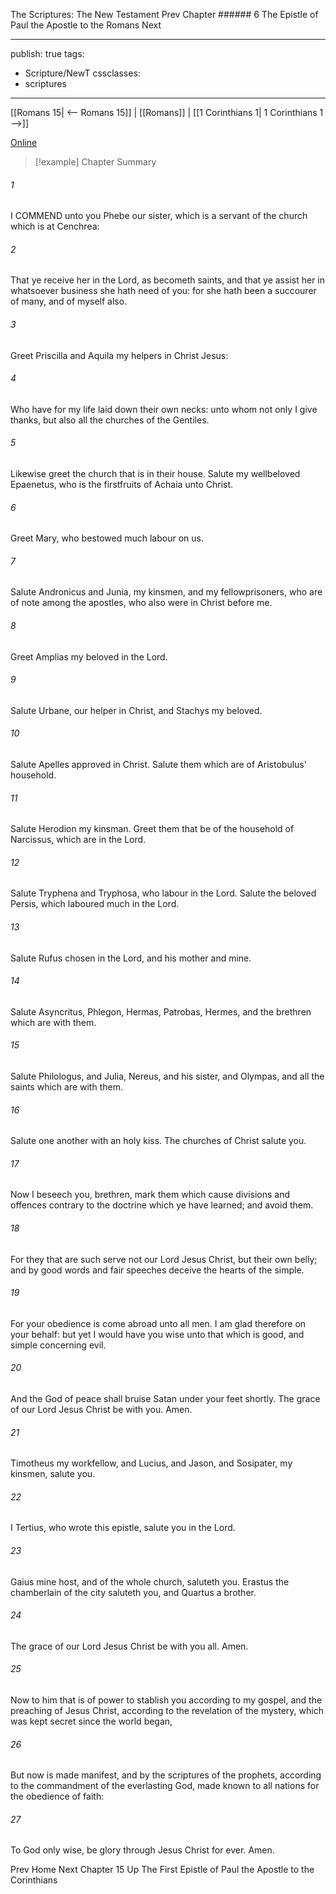 The Scriptures: The New Testament
Prev
Chapter ###### 6
The Epistle of Paul the Apostle to the Romans
Next

---
publish: true
tags:
  - Scripture/NewT
cssclasses:
  - scriptures
---
[[Romans 15| <-- Romans 15]] | [[Romans]] | [[1 Corinthians 1| 1 Corinthians 1 -->]]

[Online](https://churchofjesuschrist.org/study/scriptures/nt/rom/16?lang=eng)

>[!example] Chapter Summary
>
###### 1
I COMMEND unto you Phebe our sister, which is a servant of the church which is at Cenchrea:
###### 2
That ye receive her in the Lord, as becometh saints, and that ye assist her in whatsoever business she hath need of you: for she hath been a succourer of many, and of myself also.
###### 3
Greet Priscilla and Aquila my helpers in Christ Jesus:
###### 4
Who have for my life laid down their own necks: unto whom not only I give thanks, but also all the churches of the Gentiles.
###### 5
Likewise greet the church that is in their house. Salute my wellbeloved Epaenetus, who is the firstfruits of Achaia unto Christ.
###### 6
Greet Mary, who bestowed much labour on us.
###### 7
Salute Andronicus and Junia, my kinsmen, and my fellowprisoners, who are of note among the apostles, who also were in Christ before me.
###### 8
Greet Amplias my beloved in the Lord.
###### 9
Salute Urbane, our helper in Christ, and Stachys my beloved.
###### 10
Salute Apelles approved in Christ. Salute them which are of Aristobulus' household.
###### 11
Salute Herodion my kinsman. Greet them that be of the household of Narcissus, which are in the Lord.
###### 12
Salute Tryphena and Tryphosa, who labour in the Lord. Salute the beloved Persis, which laboured much in the Lord.
###### 13
Salute Rufus chosen in the Lord, and his mother and mine.
###### 14
Salute Asyncritus, Phlegon, Hermas, Patrobas, Hermes, and the brethren which are with them.
###### 15
Salute Philologus, and Julia, Nereus, and his sister, and Olympas, and all the saints which are with them.
###### 16
Salute one another with an holy kiss. The churches of Christ salute you.
###### 17
Now I beseech you, brethren, mark them which cause divisions and offences contrary to the doctrine which ye have learned; and avoid them.
###### 18
For they that are such serve not our Lord Jesus Christ, but their own belly; and by good words and fair speeches deceive the hearts of the simple.
###### 19
For your obedience is come abroad unto all men. I am glad therefore on your behalf: but yet I would have you wise unto that which is good, and simple concerning evil.
###### 20
And the God of peace shall bruise Satan under your feet shortly. The grace of our Lord Jesus Christ be with you. Amen.
###### 21
Timotheus my workfellow, and Lucius, and Jason, and Sosipater, my kinsmen, salute you.
###### 22
I Tertius, who wrote this epistle, salute you in the Lord.
###### 23
Gaius mine host, and of the whole church, saluteth you. Erastus the chamberlain of the city saluteth you, and Quartus a brother.
###### 24
The grace of our Lord Jesus Christ be with you all. Amen.
###### 25
Now to him that is of power to stablish you according to my gospel, and the preaching of Jesus Christ, according to the revelation of the mystery, which was kept secret since the world began,
###### 26
But now is made manifest, and by the scriptures of the prophets, according to the commandment of the everlasting God, made known to all nations for the obedience of faith:
###### 27
To God only wise, be glory through Jesus Christ for ever. Amen.

Prev
Home
Next
Chapter 15
Up
The First Epistle of Paul the Apostle to the Corinthians



